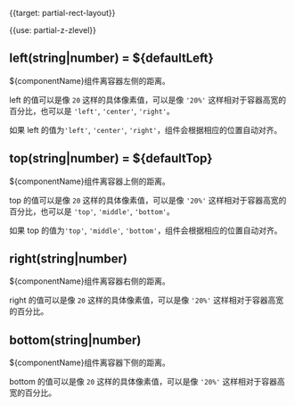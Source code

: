 {{target: partial-rect-layout}}

{{use: partial-z-zlevel}}

## left(string|number) = ${defaultLeft}

${componentName}组件离容器左侧的距离。

left 的值可以是像 `20` 这样的具体像素值，可以是像 `'20%'` 这样相对于容器高宽的百分比，也可以是 `'left'`, `'center'`, `'right'`。

如果 left 的值为`'left'`, `'center'`, `'right'`，组件会根据相应的位置自动对齐。

## top(string|number) = ${defaultTop}

${componentName}组件离容器上侧的距离。

top 的值可以是像 `20` 这样的具体像素值，可以是像 `'20%'` 这样相对于容器高宽的百分比，也可以是 `'top'`, `'middle'`, `'bottom'`。

如果 top 的值为`'top'`, `'middle'`, `'bottom'`，组件会根据相应的位置自动对齐。

## right(string|number)

${componentName}组件离容器右侧的距离。

right 的值可以是像 `20` 这样的具体像素值，可以是像 `'20%'` 这样相对于容器高宽的百分比。

## bottom(string|number)

${componentName}组件离容器下侧的距离。

bottom 的值可以是像 `20` 这样的具体像素值，可以是像 `'20%'` 这样相对于容器高宽的百分比。
